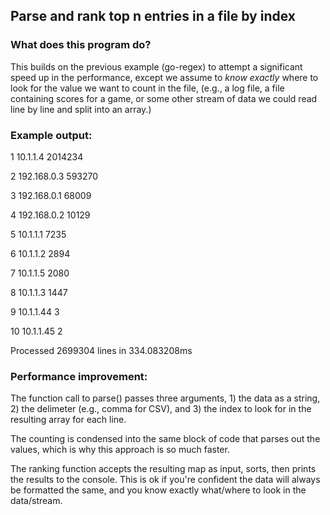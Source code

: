 ## Parse and rank top n entries in a file by index 

### What does this program do?

This builds on the previous example (go-regex) to attempt a significant speed up in the performance, except we assume to *know exactly* where to look for the value we want to count in the file, (e.g., a log file, a file containing scores for a game, or some other stream of data we could read line by line and split into an array.)

### Example output: 

1   10.1.1.4   2014234

2   192.168.0.3   593270

3   192.168.0.1   68009

4   192.168.0.2   10129

5   10.1.1.1   7235

6   10.1.1.2   2894

7   10.1.1.5   2080

8   10.1.1.3   1447

9   10.1.1.44   3

10   10.1.1.45   2

Processed  2699304  lines in  334.083208ms

### Performance improvement: 

The function call to parse() passes three arguments, 1) the data as a string, 2) the delimeter (e.g., comma for CSV), and 3) the index to look for in the resulting array for each line.

The counting is condensed into the same block of code that parses out the values, which is why this approach is so much faster.

The ranking function accepts the resulting map as input, sorts, then prints the results to the console. This is ok if you're confident the data will always be formatted the same, and you know exactly what/where to look in the data/stream.